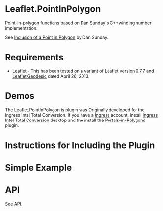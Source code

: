 # Leaflet.PointInPolygon
Point-in-polygon functions based on Dan Sunday's C++winding number implementation.  

See [Inclusion of a Point in Polygon](http://geomalgorithms.com/a03-_inclusion.html) by Dan Sunday.

# Requirements
* Leaflet - This has been tested on a variant of Leaflet version 0.7.7 and [Leaflet.Geodesic](https://github.com/Fragger/Leaflet.Geodesic) dated April 26, 2013.
# Demos
The Leaflet.PointInPolygon is plugin was Originally developed for the Ingress Intel Total Conversion. 
If you have a [Ingress](https://ingress.com/) account, install [Ingress Intel Total Conversion](https://iitc.me/) desktop and 
the install the [Portals-in-Polygons](https://github.com/hayeswise/iitc-portalsinpolygons) plugin.
# Instructions for Including the Plugin

# Simple Example

# API
See [API](https://github.com/hayeswise/Leaflet.PointInPolygon/blob/master/wise-leaflet-pip.md).
